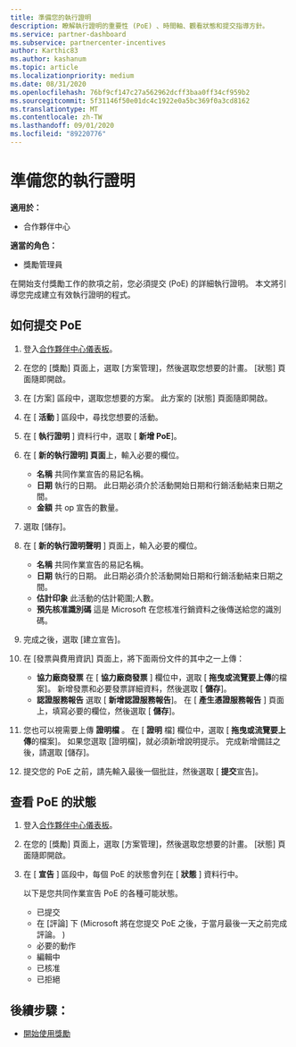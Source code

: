 ```yaml
---
title: 準備您的執行證明
description: 瞭解執行證明的重要性 (PoE) 、時間軸、觀看狀態和提交指導方針。
ms.service: partner-dashboard
ms.subservice: partnercenter-incentives
author: Karthic83
ms.author: kashanum
ms.topic: article
ms.localizationpriority: medium
ms.date: 08/31/2020
ms.openlocfilehash: 76bf9cf147c27a562962dcff3baa0ff34cf959b2
ms.sourcegitcommit: 5f31146f50e01dc4c1922e0a5bc369f0a3cd8162
ms.translationtype: MT
ms.contentlocale: zh-TW
ms.lasthandoff: 09/01/2020
ms.locfileid: "89220776"
---
```

# <a name="prepare-your-proof-of-execution"></a>準備您的執行證明

**適用於：**

- 合作夥伴中心

**適當的角色：**

- 獎勵管理員

在開始支付獎勵工作的款項之前，您必須提交 (PoE) 的詳細執行證明。 本文將引導您完成建立有效執行證明的程式。

## <a name="how-to-submit-a-poe"></a>如何提交 PoE

1. 登入[合作夥伴中心儀表板](https://partner.microsoft.com/dashboard/)。

2. 在您的 [獎勵] 頁面上，選取 [方案管理]，然後選取您想要的計畫。 [狀態] 頁面隨即開啟。

3. 在 [方案] 區段中，選取您想要的方案。 此方案的 [狀態] 頁面隨即開啟。

4. 在 [ **活動** ] 區段中，尋找您想要的活動。

5. 在 [ **執行證明** ] 資料行中，選取 [ **新增 PoE**]。

6. 在 [ **新的執行證明] 頁面**上，輸入必要的欄位。

   - **名稱**  共同作業宣告的易記名稱。
   - **日期**  執行的日期。 此日期必須介於活動開始日期和行銷活動結束日期之間。
   - **金額**  共 op 宣告的數量。

7. 選取 \[儲存\]。

8. 在 [ **新的執行證明聲明** ] 頁面上，輸入必要的欄位。

   - **名稱**  共同作業宣告的易記名稱。
   - **日期**  執行的日期。 此日期必須介於活動開始日期和行銷活動結束日期之間。
   - **估計印象**   此活動的估計範圍;人數。
   - **預先核准識別碼**   這是 Microsoft 在您核准行銷資料之後傳送給您的識別碼。

9. 完成之後，選取 [建立宣告]。

10. 在 [發票與費用資訊] 頁面上，將下面兩份文件的其中之一上傳：
    - **協力廠商發票**  在 [ **協力廠商發票** ] 欄位中，選取 [ **拖曳或流覽要上傳**的檔案]。 新增發票和必要發票詳細資料，然後選取 [ **儲存**]。
    - **認證服務報告**  選取 [ **新增認證服務報告**]。 在 [ **產生憑證服務報告** ] 頁面上，填寫必要的欄位，然後選取 [ **儲存**]。

11. 您也可以視需要上傳 **證明檔** 。 在 [ **證明** 檔] 欄位中，選取 [ **拖曳或流覽要上傳**的檔案]。 如果您選取 [證明檔]，就必須新增說明提示。 完成新增備註之後，請選取 [儲存]。

12. 提交您的 PoE 之前，請先輸入最後一個批註，然後選取 [ **提交**宣告]。

## <a name="view-the-status-of-a-poe"></a>查看 PoE 的狀態

1. 登入[合作夥伴中心儀表板](https://partner.microsoft.com/dashboard/)。

2. 在您的 [獎勵] 頁面上，選取 [方案管理]，然後選取您想要的計畫。 [狀態] 頁面隨即開啟。

3. 在 [ **宣告** ] 區段中，每個 PoE 的狀態會列在 [ **狀態** ] 資料行中。

   以下是您共同作業宣告 PoE 的各種可能狀態。

   - 已提交
   - 在 [評論] 下 (Microsoft 將在您提交 PoE 之後，于當月最後一天之前完成評論。 ) 
   - 必要的動作
   - 編輯中
   - 已核准
   - 已拒絕

## <a name="next-steps"></a>後續步驟：

- [開始使用獎勵](incentives-get-started-intro.md)